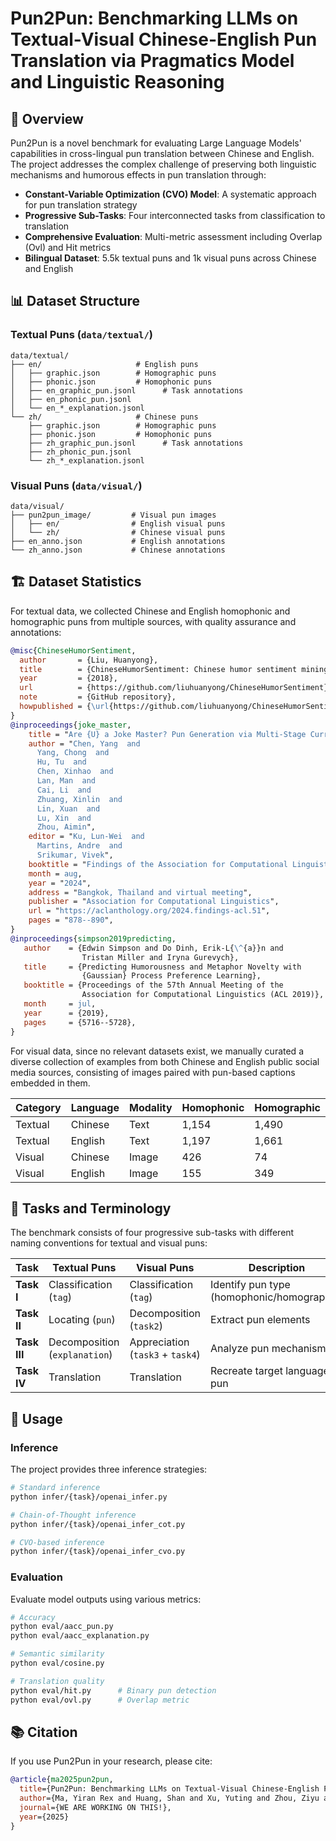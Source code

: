 # Pun2Pun: Benchmarking LLMs on Textual-Visual Chinese-English Pun Translation via Pragmatics Model and Linguistic Reasoning

## 📝 Overview

Pun2Pun is a novel benchmark for evaluating Large Language Models' capabilities in cross-lingual pun translation between Chinese and English. The project addresses the complex challenge of preserving both linguistic mechanisms and humorous effects in pun translation through:

- **Constant-Variable Optimization (CVO) Model**: A systematic approach for pun translation strategy
- **Progressive Sub-Tasks**: Four interconnected tasks from classification to translation
- **Comprehensive Evaluation**: Multi-metric assessment including Overlap (Ovl) and Hit metrics
- **Bilingual Dataset**: 5.5k textual puns and 1k visual puns across Chinese and English

## 📊 Dataset Structure

### Textual Puns (`data/textual/`)
```
data/textual/
├── en/                     # English puns
│   ├── graphic.json        # Homographic puns
│   ├── phonic.json         # Homophonic puns
│   ├── en_graphic_pun.jsonl      # Task annotations
│   ├── en_phonic_pun.jsonl       
│   └── en_*_explanation.jsonl    
└── zh/                     # Chinese puns
    ├── graphic.json        # Homographic puns
    ├── phonic.json         # Homophonic puns
    ├── zh_graphic_pun.jsonl      # Task annotations
    ├── zh_phonic_pun.jsonl       
    └── zh_*_explanation.jsonl    
```

### Visual Puns (`data/visual/`)
```
data/visual/
├── pun2pun_image/         # Visual pun images
│   ├── en/                # English visual puns
│   └── zh/                # Chinese visual puns
├── en_anno.json           # English annotations
└── zh_anno.json           # Chinese annotations
```

## 🏗️ Dataset Statistics

For textual data, we collected Chinese and English homophonic and homographic puns from multiple sources, with quality assurance and annotations: 

```bibtex
@misc{ChineseHumorSentiment,
  author       = {Liu, Huanyong},
  title        = {ChineseHumorSentiment: Chinese humor sentiment mining including corpus build and NLP methods},
  year         = {2018},
  url          = {https://github.com/liuhuanyong/ChineseHumorSentiment},
  note         = {GitHub repository},
  howpublished = {\url{https://github.com/liuhuanyong/ChineseHumorSentiment}}
}
@inproceedings{joke_master,
    title = "Are {U} a Joke Master? Pun Generation via Multi-Stage Curriculum Learning towards a Humor {LLM}",
    author = "Chen, Yang  and
      Yang, Chong  and
      Hu, Tu  and
      Chen, Xinhao  and
      Lan, Man  and
      Cai, Li  and
      Zhuang, Xinlin  and
      Lin, Xuan  and
      Lu, Xin  and
      Zhou, Aimin",
    editor = "Ku, Lun-Wei  and
      Martins, Andre  and
      Srikumar, Vivek",
    booktitle = "Findings of the Association for Computational Linguistics ACL 2024",
    month = aug,
    year = "2024",
    address = "Bangkok, Thailand and virtual meeting",
    publisher = "Association for Computational Linguistics",
    url = "https://aclanthology.org/2024.findings-acl.51",
    pages = "878--890",
}
@inproceedings{simpson2019predicting,
   author    = {Edwin Simpson and Do Dinh, Erik-L{\^{a}}n and
                Tristan Miller and Iryna Gurevych},
   title     = {Predicting Humorousness and Metaphor Novelty with
                {Gaussian} Process Preference Learning},
   booktitle = {Proceedings of the 57th Annual Meeting of the
                Association for Computational Linguistics (ACL 2019)},
   month     = jul,
   year      = {2019},
   pages     = {5716--5728},
}
```

For visual data, since no relevant datasets exist, we manually curated a diverse collection of examples from both Chinese and English public social media sources, consisting of images paired with pun-based captions embedded in them.

| Category | Language | Modality | Homophonic | Homographic |
|----------|----------|----------|------------|-------------|
| Textual | Chinese | Text | 1,154 | 1,490 |
| Textual | English | Text | 1,197 | 1,661 |
| Visual | Chinese | Image | 426 | 74 |
| Visual | English | Image | 155 | 349 |

## 🎯 Tasks and Terminology

The benchmark consists of four progressive sub-tasks with different naming conventions for textual and visual puns:

| Task | Textual Puns | Visual Puns | Description |
|------|-------------|-------------|-------------|
| **Task I** | Classification (`tag`) | Classification (`tag`) | Identify pun type (homophonic/homographic) |
| **Task II** | Locating (`pun`) | Decomposition (`task2`) | Extract pun elements |
| **Task III** | Decomposition (`explanation`) | Appreciation (`task3` + `task4`) | Analyze pun mechanism |
| **Task IV** | Translation | Translation | Recreate target language pun |

## 🔧 Usage

### Inference

The project provides three inference strategies:

```bash
# Standard inference
python infer/{task}/openai_infer.py

# Chain-of-Thought inference  
python infer/{task}/openai_infer_cot.py

# CVO-based inference
python infer/{task}/openai_infer_cvo.py
```


### Evaluation

Evaluate model outputs using various metrics:

```bash
# Accuracy
python eval/aacc_pun.py
python eval/aacc_explanation.py

# Semantic similarity
python eval/cosine.py

# Translation quality
python eval/hit.py      # Binary pun detection
python eval/ovl.py      # Overlap metric
```




## 📚 Citation

If you use Pun2Pun in your research, please cite:

```bibtex
@article{ma2025pun2pun,
  title={Pun2Pun: Benchmarking LLMs on Textual-Visual Chinese-English Pun Translation via Pragmatics Model and Linguistic Reasoning},
  author={Ma, Yiran Rex and Huang, Shan and Xu, Yuting and Zhou, Ziyu and Wei, Yuanxi},
  journal={WE ARE WORKING ON THIS!},
  year={2025}
}
```
